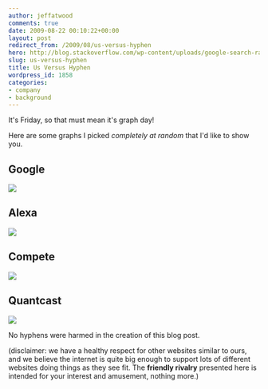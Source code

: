```yaml
---
author: jeffatwood
comments: true
date: 2009-08-22 00:10:22+00:00
layout: post
redirect_from: /2009/08/us-versus-hyphen
hero: http://blog.stackoverflow.com/wp-content/uploads/google-search-rank-stackoverflow-vs-hyphens.png
slug: us-versus-hyphen
title: Us Versus Hyphen
wordpress_id: 1858
categories:
- company
- background
---
```



It's Friday, so that must mean it's graph day!



Here are some graphs I picked _completely at random_ that I'd like to show you.





## Google





[![](http://blog.stackoverflow.com/wp-content/uploads/google-search-rank-stackoverflow-vs-hyphens.png)](http://www.google.com/insights/search/#q=stackoverflow%2Cexperts%20exchange&cmpt=q)





## Alexa





[![](http://blog.stackoverflow.com/wp-content/uploads/alexa-stackoverflow-vs-hyphens.png)](http://www.alexa.com/siteinfo/stackoverflow.com+experts-exchange.com)





## Compete





[![](http://blog.stackoverflow.com/wp-content/uploads/compete-stackoverflow-vs-hyphens.png)](http://siteanalytics.compete.com/stackoverflow.com+experts-exchange.com/)





## Quantcast





[![](http://blog.stackoverflow.com/wp-content/uploads/quantcast-stackoverflow.png)](http://www.quantcast.com/stackoverflow.com)



No hyphens were harmed in the creation of this blog post.



(disclaimer: we have a healthy respect for other websites similar to ours, and we believe the internet is quite big enough to support lots of different websites doing things as they see fit. The **friendly rivalry** presented here is intended for your interest and amusement, nothing more.)

